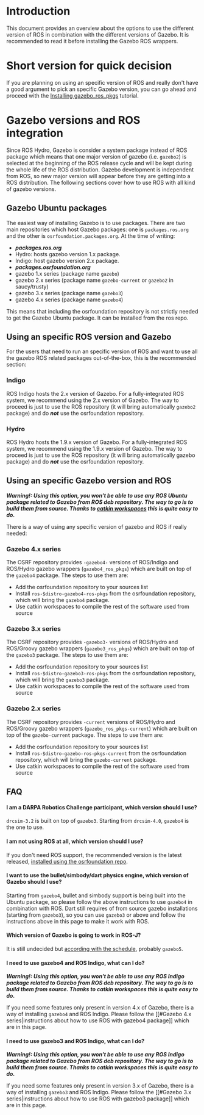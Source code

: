 # Introduction 

This document provides an overview about the options to use the different version of ROS in combination with the different versions of Gazebo. It is recommended to read it before installing the Gazebo ROS wrappers.

# Short version for quick decision

If you are planning on using an specific version of ROS and really don't have a good argument to pick an specific Gazebo version, you can go ahead and proceed with the [Installing gazebo\_ros\_pkgs](http://gazebosim.org/tutorials?tut=ros_installing&cat=connect_ros) tutorial.

# Gazebo versions and ROS integration

Since ROS Hydro, Gazebo is consider a system package instead of ROS package which means that one major version of gazebo (i.e. `gazebo2`) is selected at the beginning of the ROS release cycle and will be kept during the whole life of the ROS distribution. Gazebo development is independent from ROS, so new major version will appear before they are getting into a ROS distribution. The following sections cover how to use ROS with all kind of gazebo versions.

## Gazebo Ubuntu packages

The easiest way of installing Gazebo is to use packages. There are two main repositories which host Gazebo packages: one is `packages.ros.org` and the other is `osrfoundation.packages.org`. At the time of writing:

 * ***packages.ros.org***
  *  Hydro: hosts gazebo version 1.x package.
  *  Indigo: host gazebo version 2.x package.
 * ***packages.osrfoundation.org*** 
  * gazebo 1.x series (package name `gazebo`)
  * gazebo 2.x series (package name `gazebo-current` or `gazebo2` in saucy/trusty)
  * gazebo 3.x series (package name `gazebo3`)
  * gazebo 4.x series (package name `gazebo4`)

This means that including the osrfoundation repository is not strictly needed to get the Gazebo Ubuntu package. It can be installed from the ros repo.

## Using an specific ROS version and Gazebo 

For the users that need to run an specific version of ROS and want to use all the gazebo ROS related packages out-of-the-box, this is the recommended section:

### Indigo

ROS Indigo hosts the 2.x version of Gazebo. For a fully-integrated ROS system, we recommend using the 2.x version of Gazebo. The way to proceed is just to use the ROS repository (it will bring automatically `gazebo2` package) and do ***not*** use the osrfoundation repository.

### Hydro

ROS Hydro hosts the 1.9.x version of Gazebo. For a fully-integrated ROS system, we recommend using the 1.9.x version of Gazebo. The way to proceed is just to use the ROS repository (it will bring automatically gazebo package) and do ***not*** use the osrfoundation repository.

## Using an specific Gazebo version and ROS
***Warning!: Using this option, you won't be able to use any ROS Ubuntu package related to Gazebo from ROS deb repository. The way to go is to build them from source. Thanks to [catkin workspaces](http://wiki.ros.org/catkin/Tutorials/create_a_workspace) this is quite easy to do.*** 

There is a way of using any specific version of gazebo and ROS if really needed:

### Gazebo 4.x series

The OSRF repository provides `-gazebo4-` versions of ROS/Indigo and ROS/Hydro gazebo wrappers (`gazebo4_ros_pkgs`) which are built on top of the `gazebo4` package. The steps to use them are:

 * Add the osrfoundation repository to your sources list
 * Install `ros-$distro-gazebo4-ros-pkgs` from the osrfoundation repository, which will bring the `gazebo4` package.
 * Use catkin workspaces to compile the rest of the software used from source

### Gazebo 3.x series

The OSRF repository provides `-gazebo3-` versions of ROS/Hydro and ROS/Groovy gazebo wrappers (`gazebo3_ros_pkgs`) which are built on top of the `gazebo3` package. The steps to use them are:

 * Add the osrfoundation repository to your sources list
 * Install `ros-$distro-gazebo3-ros-pkgs` from the osrfoundation repository, which will bring the `gazebo3` package.
 * Use catkin workspaces to compile the rest of the software used from source

### Gazebo 2.x series

The OSRF repository provides `-current` versions of ROS/Hydro and ROS/Groovy gazebo wrappers (`gazebo_ros_pkgs-current`) which are built on top of the `gazebo-current` package. The steps to use them are:

 * Add the osrfoundation repository to your sources list
 * Install `ros-$distro-gazebo-ros-pkgs-current` from the osrfoundation repository, which will bring the `gazebo-current` package.
 * Use catkin workspaces to compile the rest of the software used from source

## FAQ 

#### I am a DARPA Robotics Challenge participant, which version should I use?

`drcsim-3.2` is built on top of `gazebo3`. Starting from `drcsim-4.0`, `gazebo4` is the one to use.

#### I am not using ROS at all, which version should I use?

If you don't need ROS support, the recommended version is the latest released, [installed using the osrfoundation repo](http://gazebosim.org/tutorials/?tut=install).

#### I want to use the bullet/simbody/dart physics engine, which version of Gazebo should I use?

Starting from `gazebo4`, bullet and simbody support is being built into the Ubuntu package, so please follow the above instructions to use `gazebo4` in combination with ROS. Dart still requires of from source gazebo installations (starting from `gazebo3`), so you can use `gazebo3` or above and follow the instructions above in this page to make it work with ROS.

#### Which version of Gazebo is going to work in ROS-J?

It is still undecided but [according with the schedule](http://gazebosim.org/#status), probably `gazebo5`.

#### I need to use gazebo4 and ROS Indigo, what can I do?
***Warning!: Using this option, you won't be able to use any ROS Indigo package related to Gazebo from ROS deb repository. The way to go is to build them from source. Thanks to catkin workspaces this is quite easy to do.***

If you need some features only present in version 4.x of Gazebo, there is a way of installing `gazebo4` and ROS Indigo. Please follow the [[#Gazebo 4.x series|instructions about how to use ROS with gazebo4 package]] which are in this page.

#### I need to use gazebo3 and ROS Indigo, what can I do?
***Warning!: Using this option, you won't be able to use any ROS Indigo package related to Gazebo from ROS deb repository. The way to go is to build them from source. Thanks to catkin workspaces this is quite easy to do.***

If you need some features only present in version 3.x of Gazebo, there is a way of installing `gazebo3` and ROS Indigo. Please follow the [[#Gazebo 3.x series|instructions about how to use ROS with gazebo3 package]] which are in this page.
